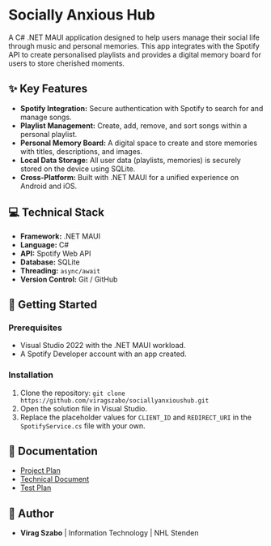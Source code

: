 # Socially Anxious Hub
A C# .NET MAUI application designed to help users manage their social life through music and personal memories. This app integrates with the Spotify API to create personalised playlists and provides a digital memory board for users to store cherished moments.

## ✨ Key Features
* **Spotify Integration:** Secure authentication with Spotify to search for and manage songs.
* **Playlist Management:** Create, add, remove, and sort songs within a personal playlist.
* **Personal Memory Board:** A digital space to create and store memories with titles, descriptions, and images.
* **Local Data Storage:** All user data (playlists, memories) is securely stored on the device using SQLite.
* **Cross-Platform:** Built with .NET MAUI for a unified experience on Android and iOS.

## 💻 Technical Stack
* **Framework:** .NET MAUI
* **Language:** C#
* **API:** Spotify Web API
* **Database:** SQLite
* **Threading:** `async/await`
* **Version Control:** Git / GitHub

## 🚀 Getting Started
### Prerequisites
* Visual Studio 2022 with the .NET MAUI workload.
* A Spotify Developer account with an app created.

### Installation
1.  Clone the repository: `git clone https://github.com/viragszabo/sociallyanxioushub.git`
2.  Open the solution file in Visual Studio.
3.  Replace the placeholder values for `CLIENT_ID` and `REDIRECT_URI` in the `SpotifyService.cs` file with your own.

## 📄 Documentation
* [Project Plan](https://github.com/ViragSzabo/socialpulse-insighthub/blob/main/Documents/Project/Project%20Plan%202.0.pdf)
* [Technical Document](https://github.com/ViragSzabo/socialpulse-insighthub/blob/main/Documents/Technical/Technical%20Documentation%202.0.pdf)
* [Test Plan](https://github.com/ViragSzabo/socialpulse-insighthub/blob/main/Documents/Test/Test%20Plan%202.0.pdf)

## 👤 Author
* **Virag Szabo** | Information Technology | NHL Stenden
